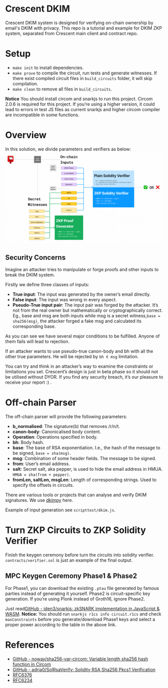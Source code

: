 # Crescent DKIM
Crescent DKIM system is designed for verifying on-chain ownership by email's DKIM with privacy.
This repo is a tutorial and example for DKIM ZKP system, separated from Crescent main client and contract repo.

# Setup
- `make init` to install dependencies.
- `make prove` to compile the circuit, run tests and generate witnesses. If there exist compiled circuit files in `build_circuits` folder, it will skip compilation.
- `make clean` to remove all files in `build_circuits`.

**Notice**
You should install circom and snarkjs to run this project. Circom 2.0.6 is required for this project. If you’re using a higher version, it could lead to errors in test JS files as current snarkjs and higher circom compiler are incompatible in some functions.

# Overview
In this solution, we divide parameters and verifiers as below:
![](verifiers.png)

## Security Concerns
Imagine an attacker tries to manipulate or forge proofs and other inputs to break the DKIM system. 

Firstly we define three classes of inputs:
* **True input**: The input was generated by the owner’s email directly.
* **False input**: The input was wrong in every aspect. 
* **Pseudo-True input pair**: The input pair was forged by the attacker. It’s not from the real owner but mathematically or cryptographically correct. Eg., base and msg are both inputs while msg is a secret witness,`base = sha256(msg)`, the attacker forged a fake msg and calculated its corresponding base.

As you can see we have several major conditions to be fulfilled. Anyone of them fails will lead to rejection.

If an attacker wants to use pseudo-true canon-body and bh with all the other true parameters. He will be rejected by `bh ∈ msg` limitation.

You can try and think in an attacker’s way to examine the constraints or limitations you set. Crescent’s design is just in beta phase so it should not be utilised without DYOR. If you find any security breach, it’s our pleasure to receive your report :) .


# Off-chain Parser
The off-chain parser will provide the following parameters:
- **b_normalised**: The signature(b) that removes /r/n/t.
- **canon-body**: Canonicalised body content.
- **Operation**: Operations specified in body.
- **bh**: Body hash.
- **base**: The base of RSA exponentiation. I.e., the hash of the message to be signed, `base = sha(msg)`.
- **msg**: Combination of some header fields. The message to be signed.
- **from**: User’s email address.
- **salt**: Secret salt, aka pepper, is used to hide the email address in HMUA. `HMUA = sha(from + pepper)`.
- **fromLen, saltLen, msgLen**: Length of corresponding strings. Used to specify the offsets in circuits.

There are various tools or projects that can analyse and verify DKIM signatures. We use [dkimpy](https://pypi.org/project/dkimpy/) here.

Example of input generation see `scripttest/dkim.js`.


# Turn ZKP Circuits to ZKP Solidity Verifier
Finish the keygen ceremony before turn the circuits into solidity verifier. `contracts/verifier.sol` is just an example of the final output.

## MPC Keygen Ceremony Phase1 & Phase2
For Phase1, you can download the existing `.ptau` file generated by famous parties instead of generating it yourself. Phase2 is circuit-specific key generation. If you’re using Plonk instead of Groth16, ignore Phase2.

Just read[GitHub - iden3/snarkjs: zkSNARK implementation in JavaScript & WASM](https://github.com/iden3/snarkjs).
**Notice:** You should run `snarkjs r1cs info circuit.r1cs` and check `maxConstraints` before you generate/download Phase1 keys and select a proper power according to the table in the above link.

# References
- [GitHub - noway/sha256-var-circom: Variable length sha256 hash function in Circom](https://github.com/noway/sha256-var-circom)
- [GitHub - adria0/SolRsaVerify: Solidity RSA Sha256 Pkcs1 Verification](https://github.com/adria0/SolRsaVerify)
- [RFC6376](https://www.rfc-editor.org/rfc/rfc6376)
- [RFC6234](https://www.rfc-editor.org/rfc/rfc6234)


